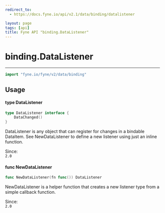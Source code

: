```yaml
---
redirect_to:
  - https://docs.fyne.io/api/v2.1/data/binding/datalistener

layout: page
tags: [api]
title: Fyne API "binding.DataListener"
---
```



# binding.DataListener
---
```go
import "fyne.io/fyne/v2/data/binding"
```

## Usage

#### type DataListener

```go
type DataListener interface {
	DataChanged()
}
```

DataListener is any object that can register for changes in a bindable DataItem. See NewDataListener to define a new listener using just an inline function.


<div class="since">Since: <code>
2.0</code></div>

#### func  NewDataListener

```go
func NewDataListener(fn func()) DataListener
```
NewDataListener is a helper function that creates a new listener type from a simple callback function.


<div class="since">Since: <code>
2.0</code></div>

